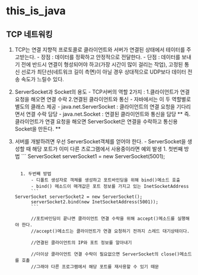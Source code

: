 # this_is_java

## TCP 네트워킹
 1. TCP는 연결 지향적 프로토콜로 클라이언트와 서버가 연결된 상태에서 테이터를 주고받는다.
		  	- 장점 : 데이터를 정확하고 안정적으로 전달한다.
				- 단점 : 데이터를 보내기 전에 반드시 연결이 형성되어야 하고(가장 시간이 많이 걸리는 작업), 고정된 통신 선로가 최단선(네트워크 길이 측면)이 아닐 경우 상대적으로 UDP보다 데이터 전송 속도가 느릴수 있다.
		
1. ServerSocket과 Socket의 용도
		 	 -	TCP서버의 역할 2가지 : 1.클라이언트가 연결 요청을 해오면 연결 수락 2.연결된 클라이언트와 통신
		 	 - 자바에서는 이 두 역할별로 별도의 클래스 제공
		 	 - java.net.ServerSocket : 클라이언트의 연결 요청을 기다리면서 연결 수락 담당
		 	 - java.net.Socket : 연결된 클라이언트와 통신을 담당
		 		**  즉. 클라이언트가 연결 요청을 해오면 ServerSocket은 연결을  수락하고 통신용 Socket을 만든다. **
        
1. 서버를 개발하려면 우선 ServerSocket객체를 얻어야 한다.
		- ServerSocket을 생성할 때 해당 포트가 이미 다른 츠로그램에서 사용중이라면 예외 발생
		1. 첫번째 방법
			``` 
      ServerSocket serverSocket1 = new ServerSocket(5001);
      ```
			
		1. 두번째 방법
			- 디폴트 생성자로 객체를 생성하고 포트바인딩을 위해 bind()메소드 호출
			- bind() 메소드이 매개값은 포트 정보를 가지고 있는 InetSocketAddress
			```
      ServerSocket serverSocket2 = new ServerSocket();
			serverSocket2.bind(new InetSocketAddress(5001));
			```
      
			//포트바인딩이 끝나면 클라이언트 연결 수락을 위해 accept()메소드를 실행해야 한다.
			//accept()메소드는 클라이언트가 연결 요청하기 전까지 스레드 대기상테이다.
			
			//연결된 클라이언트의 IP와 포트 정보를 알아내기
			
			//더이상 클라이언트 연결 수락이 필요없으면 ServerSocket의 close()메소드를 호촐
			//그래야 다른 프로그램에서 해당 포트를 재사용할 수 있기 때문
